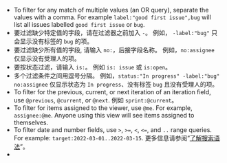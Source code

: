 - To filter for any match of multiple values (an OR query), separate the values with a comma. For example `label:"good first issue",bug` will list all issues labelled `good first issue` or `bug`.
- 要过滤缺少特定值的字段，请在过滤器之前加入 `-`。 例如， `-label:"bug"` 只会显示没有标签的 `bug` 的项。
- 要过滤缺少所有值的字段, 请输入 `no:`，后接字段名称。 例如，`no:assignee` 仅显示没有受理人的项。
- 要按状态过滤，请输入 `is:`。 例如 `is: issue` 或 `is:open`。
- 多个过滤条件之间用逗号分隔。 例如，`status:"In progress" -label:"bug" no:assignee` 仅显示状态为 `In progress`、没有标签 `bug` 且没有受理人的项。
- To filter for the previous, current, or next iteration of an iteration field, use `@previous`, `@current`, or `@next`. 例如 `sprint:@current`。
- To filter for items assigned to the viewer, use `@me`. For example, `assignee:@me`. Anyone using this view will see items assigned to themselves.
- To filter date and number fields, use `>`, `>=`, `<`, `<=`, and `..` range queries. For example: `target:2022-03-01..2022-03-15`. 更多信息请参阅“[了解搜索语法](/search-github/getting-started-with-searching-on-github/understanding-the-search-syntax)”。
- 